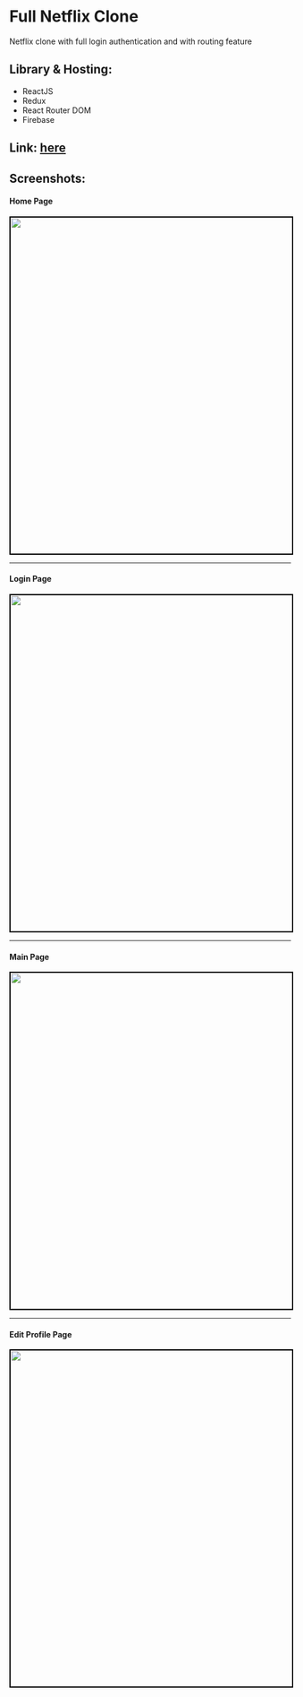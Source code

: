 # Full Netflix Clone
Netflix clone with full login authentication and with routing feature

## Library & Hosting:
- ReactJS
- Redux
- React Router DOM
- Firebase

## Link: [here](https://full-netflix-build.web.app)

## Screenshots:
<h4>Home Page</h4>
	<p align="center">
  <kbd>
		<img src="https://github.com/mshahanwaz/netflix-build/blob/master/screenshots/3.jpeg" width=600px style="border: 2px solid black;">
	</kbd>
  </p>
  <hr>
  <h4>Login Page</h4>
	<p align="center">
  <kbd>
		<img src="https://github.com/mshahanwaz/netflix-build/blob/master/screenshots/4.jpeg" width=600px style="border: 2px solid black;">
	</kbd>
  </p>
  <hr>
  <h4>Main Page</h4>
	<p align="center">
  <kbd>
		<img src="https://github.com/mshahanwaz/netflix-build/blob/master/screenshots/1.jpeg" width=600px style="border: 2px solid black;">
	</kbd>
  </p>
  <hr>
  <h4>Edit Profile Page</h4>
	<p align="center">
  <kbd>
		<img src="https://github.com/mshahanwaz/netflix-build/blob/master/screenshots/2.jpeg" width=600px style="border: 2px solid black;">
	</kbd>
  </p>
